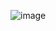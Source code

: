 ![image](https://github.com/davidesottosanti/landtiger-board-lpc17xx/assets/145799181/58c9dfd4-d9b7-4cb2-9eee-eaeac9516c15)
